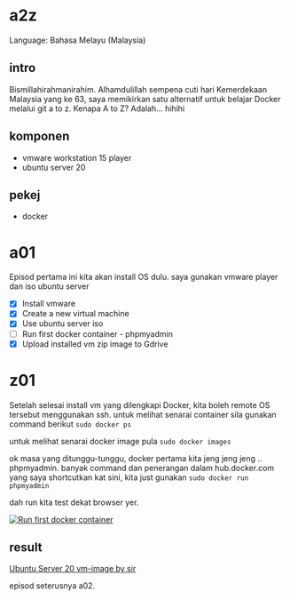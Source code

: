 # a2z
Language: Bahasa Melayu (Malaysia)

## intro
Bismillahirahmanirahim.
Alhamdulillah sempena cuti hari Kemerdekaan Malaysia yang ke 63, saya memikirkan satu alternatif untuk belajar Docker melalui git a to z. Kenapa A to Z? Adalah... hihihi

## komponen
- vmware workstation 15 player
- ubuntu server 20

## pekej
- docker

# a01
Episod pertama ini kita akan install OS dulu. saya gunakan vmware player dan iso ubuntu server

- [x] Install vmware
- [x] Create a new virtual machine
- [x] Use ubuntu server iso
- [ ] Run first docker container - phpmyadmin
- [x] Upload installed vm zip image to Gdrive

# z01
Setelah selesai install vm yang dilengkapi Docker, kita boleh remote OS tersebut menggunakan ssh. untuk melihat senarai container sila gunakan command berikut
``` sudo docker ps ```

untuk melihat senarai docker image pula
``` sudo docker images ```

ok masa yang ditunggu-tunggu, docker pertama kita jeng jeng jeng .. phpmyadmin. banyak command dan penerangan dalam hub.docker.com yang saya shortcutkan kat sini, kita just gunakan
``` sudo docker run phpmyadmin ```

dah run kita test dekat browser yer.

[![Run first docker container](https://img.youtube.com/vi/uWMMArw1iv4/0.jpg)](https://youtu.be/uWMMArw1iv4 "Run phpmyadmin using docker")

## result
[Ubuntu Server 20 vm-image by sir](https://drive.google.com/file/u/2/d/1VuqKiLdjnChREQvg2iOyZNGFb6HrShmg/view?usp=sharing "download from Gdrive")

episod seterusnya a02. 
